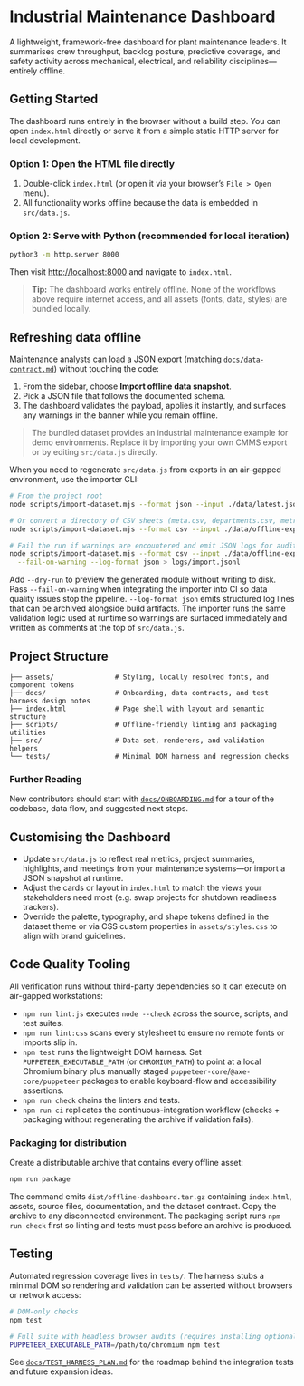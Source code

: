 # Industrial Maintenance Dashboard

A lightweight, framework-free dashboard for plant maintenance leaders. It summarises crew throughput, backlog posture, predictive coverage, and safety activity across mechanical, electrical, and reliability disciplines—entirely offline.

## Getting Started

The dashboard runs entirely in the browser without a build step. You can open `index.html` directly or serve it from a simple static HTTP server for local development.

### Option 1: Open the HTML file directly

1. Double-click `index.html` (or open it via your browser’s `File > Open` menu).
2. All functionality works offline because the data is embedded in `src/data.js`.

### Option 2: Serve with Python (recommended for local iteration)

```bash
python3 -m http.server 8000
```

Then visit [http://localhost:8000](http://localhost:8000) and navigate to `index.html`.

> **Tip:** The dashboard works entirely offline. None of the workflows above require internet access, and all assets (fonts, data, styles) are bundled locally.

## Refreshing data offline

Maintenance analysts can load a JSON export (matching [`docs/data-contract.md`](docs/data-contract.md)) without touching the code:

1. From the sidebar, choose **Import offline data snapshot**.
2. Pick a JSON file that follows the documented schema.
3. The dashboard validates the payload, applies it instantly, and surfaces any warnings in the banner while you remain offline.

> The bundled dataset provides an industrial maintenance example for demo environments. Replace it by importing your own CMMS export or by editing `src/data.js` directly.

When you need to regenerate `src/data.js` from exports in an air-gapped environment, use the importer CLI:

```bash
# From the project root
node scripts/import-dataset.mjs --format json --input ./data/latest.json

# Or convert a directory of CSV sheets (meta.csv, departments.csv, metrics.csv, etc.)
node scripts/import-dataset.mjs --format csv --input ./data/offline-export

# Fail the run if warnings are encountered and emit JSON logs for auditing
node scripts/import-dataset.mjs --format csv --input ./data/offline-export \
  --fail-on-warning --log-format json > logs/import.jsonl
```

Add `--dry-run` to preview the generated module without writing to disk. Pass `--fail-on-warning` when integrating the importer into CI so data quality issues stop the pipeline. `--log-format json` emits structured log lines that can be archived alongside build artifacts. The importer runs the same validation logic used at runtime so warnings are surfaced immediately and written as comments at the top of `src/data.js`.

## Project Structure

```
├── assets/               # Styling, locally resolved fonts, and component tokens
├── docs/                 # Onboarding, data contracts, and test harness design notes
├── index.html            # Page shell with layout and semantic structure
├── scripts/              # Offline-friendly linting and packaging utilities
├── src/                  # Data set, renderers, and validation helpers
└── tests/                # Minimal DOM harness and regression checks
```

### Further Reading

New contributors should start with [`docs/ONBOARDING.md`](docs/ONBOARDING.md) for a tour of the codebase, data flow, and suggested next steps.

## Customising the Dashboard

* Update `src/data.js` to reflect real metrics, project summaries, highlights, and meetings from your maintenance systems—or import a JSON snapshot at runtime.
* Adjust the cards or layout in `index.html` to match the views your stakeholders need most (e.g. swap projects for shutdown readiness trackers).
* Override the palette, typography, and shape tokens defined in the dataset theme or via CSS custom properties in `assets/styles.css` to align with brand guidelines.

## Code Quality Tooling

All verification runs without third-party dependencies so it can execute on air-gapped workstations:

* `npm run lint:js` executes `node --check` across the source, scripts, and test suites.
* `npm run lint:css` scans every stylesheet to ensure no remote fonts or imports slip in.
* `npm test` runs the lightweight DOM harness. Set `PUPPETEER_EXECUTABLE_PATH` (or `CHROMIUM_PATH`) to point at a local Chromium binary plus manually staged `puppeteer-core`/`@axe-core/puppeteer` packages to enable keyboard-flow and accessibility assertions.
* `npm run check` chains the linters and tests.
* `npm run ci` replicates the continuous-integration workflow (checks + packaging without regenerating the archive if validation fails).

### Packaging for distribution

Create a distributable archive that contains every offline asset:

```bash
npm run package
```

The command emits `dist/offline-dashboard.tar.gz` containing `index.html`, assets, source files, documentation, and the dataset contract. Copy the archive to any disconnected environment. The packaging script runs `npm run check` first so linting and tests must pass before an archive is produced.

## Testing

Automated regression coverage lives in `tests/`. The harness stubs a minimal DOM so rendering and validation can be asserted without browsers or network access:

```bash
# DOM-only checks
npm test

# Full suite with headless browser audits (requires installing optional dev dependencies)
PUPPETEER_EXECUTABLE_PATH=/path/to/chromium npm test
```

See [`docs/TEST_HARNESS_PLAN.md`](docs/TEST_HARNESS_PLAN.md) for the roadmap behind the integration tests and future expansion ideas.
